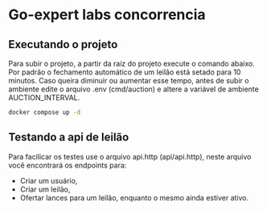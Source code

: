 # Go-expert labs concorrencia

## Executando o projeto
Para subir o projeto, a partir da raiz do projeto execute o comando abaixo. Por padrão o fechamento automático de um leilão está setado para 10 minutos. Caso queira diminuir ou aumentar esse tempo, antes de subir o ambiente edite o arquivo .env (cmd/auction) e altere a variável de ambiente AUCTION_INTERVAL.
```bash
docker compose up -d
```
## Testando a api de leilão
Para facilicar os testes use o arquivo api.http (api/api.http), neste arquivo você encontrará os endpoints para:
- Criar um usuário,
- Criar um leilão,
- Ofertar lances para um leilão, enquanto o mesmo ainda estiver ativo.